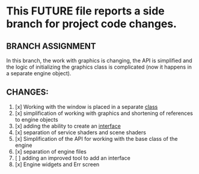 # This FUTURE file reports a side branch for project code changes.

## BRANCH ASSIGNMENT
In this branch, the work with graphics is changing, the API is simplified and the logic of initializing the graphics class is complicated (now it happens in a separate engine object).

## CHANGES:
1. [x] Working with the window is placed in a separate [class](QuantumCore/graphic/__init__.py)
2. [x] simplification of working with graphics and shortening of references to engine objects
3. [x] adding the ability to create an [interface](QuantumCore/graphic/interface.py)
4. [x] separation of service shaders and scene shaders
5. [x] Simplification of the API for working with the base class of the engine
6. [x] separation of engine files
8. [ ] adding an improved tool to add an interface
9. [x] Engine widgets and Err screen